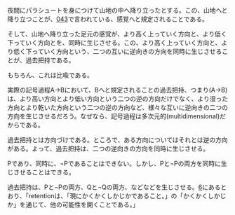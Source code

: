 夜間にパラシュートを身につけて山地の中へ降り立ったとする。この、山地へと降り立つことが、[043](https://github.com/TomonariMASADA/didactic-fiesta/blob/main/043.md)で言われている、感覚へと規定されることである。

そして、山地へ降り立った足元の感覚が、より高く上っていく方向と、より低く下っていく方向とを、同時に生じさせる。この、より高く上っていく方向と、より低く下っていく方向という、二つの互いに逆向きの方向を同時に生じさせることが、過去把持である。

もちろん、これは比喩である。

実際の記号過程A->Bにおいて、Bへと規定されることの過去把持、つまり(A->B)は、より高い方向とより低い方向という二つの逆の方向だけでなく、より湿った方向とより乾いた方向という二つの逆の方向など、様々な互いに逆向きの二つの方向を生じさせるだろう。なぜなら、記号過程は多次元的(multidimensional)だからである。

過去把持とは方向づけである。ところで、ある方向についてはそれとは逆の方向がある。よって、過去把持は、二つの逆向きの方向を同時に生じさせる。

Pであり、同時に、$\neg$Pであることはできない。しかし、Pと$\neg$Pの両方を同時に生じさせることはできる。

過去把持は、Pと$\neg$Pの両方、Qと$\neg$Qの両方、などなどを生じさせる。[6](https://github.com/TomonariMASADA/didactic-fiesta/blob/main/006.md)にあるとおり、「retentionは、「現にかくかくしかじかであること。」の「かくかくしかじか」を通じて、他の可能性を開くことである。」
